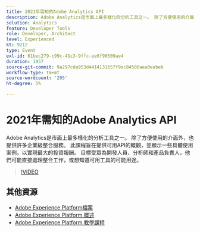 ```yaml
---
title: 2021年需知的Adobe Analytics API
description: Adobe Analytics是市面上最多樣化的分析工具之一。 除了方便使用的介面外，也提供許多企業級整合服務。 此課程旨在提供可用API的概觀，並顯示一些具體使用案例，以實現最大的投資報酬。 目標受眾為開發人員、分析師和產品負責人，他們可能直接處理整合工作，或想知道可用工具的可能用途。
solution: Analytics
feature: Developer Tools
role: Developer, Architect
level: Experienced
kt: 9212
type: Event
exl-id: 61bec279-c99c-41c3-9ffc-ee6f90509ae4
duration: 1957
source-git-commit: 9a297cda953d4414131657f9ac84580aea0eabeb
workflow-type: tm+mt
source-wordcount: '205'
ht-degree: 5%

---
```


# 2021年需知的Adobe Analytics API

Adobe Analytics是市面上最多樣化的分析工具之一。 除了方便使用的介面外，也提供許多企業級整合服務。 此課程旨在提供可用API的概觀，並顯示一些具體使用案例，以實現最大的投資報酬。 目標受眾為開發人員、分析師和產品負責人，他們可能直接處理整合工作，或想知道可用工具的可能用途。

>[!VIDEO](https://video.tv.adobe.com/v/337576/?quality=12&learn=on&hidetitle=true)

## 其他資源

- [Adobe Experience Platform檔案](https://experienceleague.adobe.com/docs/experience-platform.html)
- [Adobe Experience Platform 概述](https://experienceleague.adobe.com/docs/experience-platform/landing/home.html?lang=zh-Hant)
- [Adobe Experience Platform 教學課程](https://experienceleague.adobe.com/docs/platform-learn/tutorials/overview.html?lang=zh-Hant)
